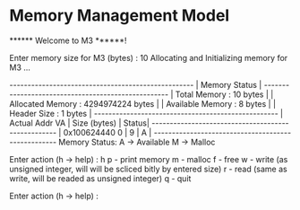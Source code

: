 # Memory Management Model
****** Welcome to M3 ******!

Enter memory size for M3 (bytes) : 10
Allocating and Initializing memory for M3 ...

*---------------------------------------------------*
|                    Memory Status                	|
*---------------------------------------------------*
| Total     Memory			:         10	bytes	|
| Allocated Memory			:   4294974224	bytes	|
| Available Memory			:          8	bytes	|
| Header    Size			:          1	bytes	|
*---------------------------------------------------*
| Actual Addr		  VA	| Size (bytes)	| Status|
*---------------------------------------------------*
| 0x100624440          0	|          9	| 	A	|
*---------------------------------------------------*
Memory Status:	 A -> Available	 M -> Malloc

Enter action (h -> help) : h
p - print memory
m - malloc
f - free
w - write (as unsigned integer, will will be scliced bitly by entered size)
r - read (same as write, will be readed as unsigned integer)
q - quit

Enter action (h -> help) :
